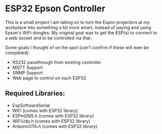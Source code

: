 # ESP32 Epson Controller
 
This is a small project I am taking on to turn the Espon projectors at my workplace into something a bit more smart, instead of paying and using Epson's WiFi dongles.
My original goal was to get the ESP(s) to connect to a web socket and to be controlled via that.

Some goals I thought of on the spot (can't confirm if these will ever be completed):
- RS232 passthrough from existing controller
- MQTT Support
- SNMP Support
- Web page to control on each ESP32

## Required Libraries:
- EspSoftwareSerial
- WiFi (comes with ESP32 library)
- ESPmDNS.h (comes with ESP32 library)
- WiFiUdp.h (comes with ESP32 library)
- ArduinoOTA.h (comes with ESP32 library)
